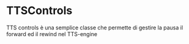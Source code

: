 TTSControls
===========

TTS controls è una semplice classe che permette di gestire la pausa il forward ed il rewind nel TTS-engine
